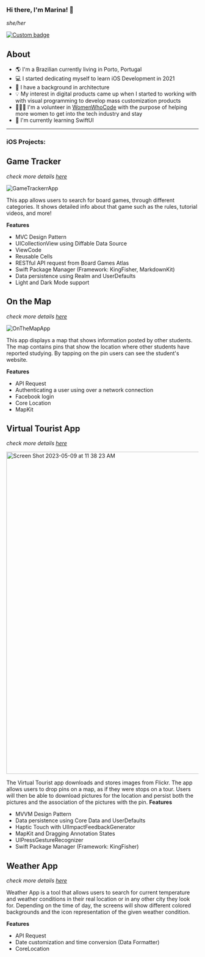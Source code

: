 ### Hi there, I'm Marina! 👋
_she/her_

<!--FIRST SECTION-->
<p align="left">
  <a href="https://www.linkedin.com/in/marina-aguiar/" alt="LinkedIn Link">
    <img alt="Custom badge" src="https://img.shields.io/static/v1?message=LINKEDIN&label=&logo=LINKEDIN&style=for-the-badge&color=1e90FF">
  </a>


## About

  - 🌎 I'm a Brazilian currently living in Porto, Portugal
  - 💻 I started dedicating myself to learn iOS Development in 2021
  - 📐 I have a background in architecture
  - 💡 My interest in digital products came up when I started to working with with visual programming to develop mass customization products
  - 👩🏼‍💻 I'm a volunteer in [WomenWhoCode](https://www.womenwhocode.com/) with the purpose of helping more women to get into the tech industry and stay
  - 📱 I'm currently learning SwiftUI
  
  --- 
  ### iOS Projects:
  
  ## Game Tracker 
  _check more details [here](https://github.com/marinaaguiar/GameTracker)_
  
  ![GameTrackerrApp](https://github.com/marinaaguiar/marinaaguiar/assets/74434212/da9f78b2-2f05-4316-b514-e2c1f095a3af)

  This app allows users to search for board games, through different categories.
It shows detailed info about that game such as the rules, tutorial videos, and more!

**Features** 
  - MVC Design Pattern
  - UICollectionView using Diffable Data Source
  - ViewCode
  - Reusable Cells
  - RESTful API request from Board Games Atlas
  - Swift Package Manager (Framework: KingFisher, MarkdownKit)
  - Data persistence using Realm and UserDefaults
  - Light and Dark Mode support

  ## On the Map  
  _check more details [here](https://github.com/marinaaguiar/OnTheMapAppUdacity)_
  
![OnTheMapApp](https://github.com/marinaaguiar/marinaaguiar/assets/74434212/53c056d6-0267-4d07-926f-2154a03f1b5c)

  This app displays a map that shows information posted by other students. The map contains pins that show the location where other students have reported studying. By tapping on the pin users can see the student's website.

**Features** 
  - API Request
  - Authenticating a user using over a network connection
  - Facebook login
  - Core Location
  - MapKit

  ## Virtual Tourist App 
  _check more details [here](https://github.com/marinaaguiar/VirtualTouristUdacity)_

  <img width="842" alt="Screen Shot 2023-05-09 at 11 38 23 AM" src="https://github.com/marinaaguiar/marinaaguiar/assets/74434212/d3bd3c52-8730-4714-8edc-5f75e10364f8">

  
  The Virtual Tourist app downloads and stores images from Flickr. The app allows users to drop pins on a map, as if they were stops on a tour. Users will then be able to download pictures for the location and persist both the pictures and the association of the pictures with the pin.
   **Features** 
  - MVVM Design Pattern
  - Data persistence using Core Data and UserDefaults
  - Haptic Touch with UIImpactFeedbackGenerator
  - MapKit and Dragging Annotation States
  - UIPressGestureRecognizer
  - Swift Package Manager (Framework: KingFisher)
  
  ## Weather App 
  _check more details [here](https://github.com/marinaaguiar/WeatherApp-MVVM)_

  Weather App is a tool that allows users to search for current temperature and weather conditions in their real location or in any other city they look for. Depending on the time of day, the screens will show different colored backgrounds and the icon representation of the given weather condition.  
  
 **Features** 
  - API Request
  - Date customization and time conversion (Data Formatter)
  - CoreLocation



  
<!--
**marinaaguiar/marinaaguiar** is a ✨ _special_ ✨ repository because its `README.md` (this file) appears on your GitHub profile.

Here are some ideas to get you started:

- 🔭 I’m currently working on ...
- 🌱 I’m currently learning ...
- 👯 I’m looking to collaborate on ...
- 🤔 I’m looking for help with ...
- 💬 Ask me about ...
- 📫 How to reach me: ...
- 😄 Pronouns: ...
- ⚡ Fun fact: ...
-->
